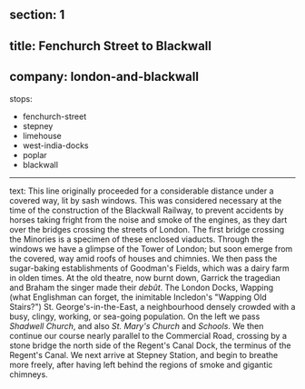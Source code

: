 section: 1
----
title: Fenchurch Street to Blackwall
----
company: london-and-blackwall
----
stops:
- fenchurch-street
- stepney
- limehouse
- west-india-docks
- poplar
- blackwall
----
text: This line originally proceeded for a considerable distance under a covered way, lit by sash windows. This was considered necessary at the time of the construction of the Blackwall Railway, to prevent accidents by horses taking fright from the noise and smoke of the engines, as they dart over the bridges crossing the streets of London. The first bridge crossing the Minories is a specimen of these enclosed viaducts. Through the windows we have a glimpse of the Tower of London; but soon emerge from the covered, way amid roofs of houses and chimnies. We then pass the sugar-baking establishments of Goodman's Fields, which was a dairy farm in olden times. At the old theatre, now burnt down, Garrick the tragedian and Braham the singer made their *debût*. The London Docks, Wapping (what Englishman can forget, the inimitable Incledon's "Wapping Old Stairs?") St. George's-in-the-East, a neighbourhood densely crowded with a busy, clingy, working, or sea-going population. On the left we pass *Shadwell Church*, and also *St. Mary's Church* and *Schools*. We then continue our course nearly parallel to the Commercial Road, crossing by a stone bridge the north side of the Regent's Canal Dock, the terminus of the Regent's Canal. We next arrive at Stepney Station, and begin to breathe more freely, after having left behind the regions of smoke and gigantic chimneys.
